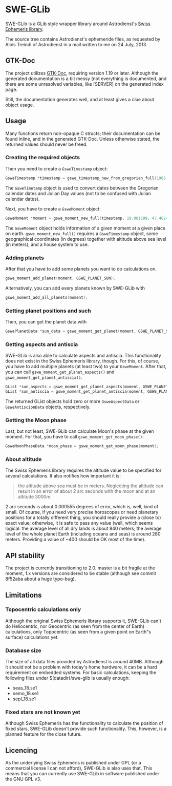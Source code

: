 # SWE-GLib

SWE-GLib is a GLib style wrapper library around Astrodienst's [Swiss Ephemeris library](http://www.astro.com/swisseph/).

The source tree contains Astrodienst's ephemeride files, as requested by Alois Treindl of Astrodienst in a mail written to me on 24 July, 2013.

## GTK-Doc

The project utilizes [GTK-Doc](http://www.gtk.org/gtk-doc/), requiring version 1.19 or later. Although the generated documentation is a bit messy (not everything is documented, and there are some unresolved variables, like [SERVER] on the generated index page.

Still, the documentation generates well, and at least gives a clue about object usage.

## Usage

Many functions return non-opaque C structs; their documentation can be found inline, and in the generated GTK-Doc. Unless otherwise stated, the returned values should never be freed.

### Creating the required objects

Then you need to create a `GsweTimestamp` object:

```c
GsweTimestamp *timestamp = gswe_timestamp_new_from_gregorian_full(1983, 3, 7, 11, 54, 45, 0, 1.0);
```

The `GsweTimetamp` object is used to convert dates between the Gregorian calendar dates and Julian Day values (not to be confused with Julian calendar dates).

Next, you have to create a `GsweMoment` object:

```c
GsweMoment *moment = gswe_moment_new_full(timestamp, 19.081599, 47.462485, 300.0, GSWE_HOUSE_PLACIDUS);
```

The `GsweMoment` object holds information of a given moment at a given place on earth. `gswe_moment_new_full()` requires a `GsweTimestamp` object, some geographical coordinates (in degrees) together with altitude above sea level (in meters), and a house system to use.

### Adding planets

After that you have to add some planets you want to do calculations on.

```c
gswe_moment_add_planet(moment, GSWE_PLANET_SUN);
```

Alternatively, you can add every planets known by SWE-GLib with

```c
gswe_moment_add_all_planets(moment);
```

### Getting planet positions and such

Then, you can get the planet data with

```c
GswePlanetData *sun_data = gswe_moment_get_planet(moment, GSWE_PLANET_SUN);
```

### Getting aspects and antiscia

SWE-GLib is also able to calculate aspects and antiscia. This functionality does not exist in the Swiss Ephemeris library, though. For this, of course, you have to add multiple planets (at least two) to your `GsweMoment`. After that, you can call `gswe_moment_get_planet_aspects()` and `gswe_moment_get_planet_antiscia()`.

```c
GList *sun_aspects = gswe_moment_get_planet_aspects(moment, GSWE_PLANET_SUN);
GList *sun_antiscia = gswe_moment_get_planet_antiscia(moment, GSWE_PLANET_SUN);
```

The returned GList objects hold zero or more `GsweAspectData` or `GsweAntiscionData` objects, respectively.

### Getting the Moon phase

Last, but not least, SWE-GLib can calculate Moon's phase at the given moment. For that, you have to call `gswe_moment_get_moon_phase()`:

```c
GsweMoonPhaseData *moon_phase = gswe_moment_get_moon_phase(moment);
```

### About altitude

The Swiss Ephemeris library requires the altitude value to be specified for several calculations. It also notifies how important it is:

> the altitude above sea must be in meters. Neglecting the altitude can result in an error of about 2 arc seconds with the moon and at an altitude 3000m.

2 arc seconds is about 0.000555 degrees of error, which is, well, kind of small. Of course, if you need very precise horoscopes or need planetary positions for a totally different thing, you should really provide a (close to) exact value; otherwise, it is safe to pass any value (well, which seems logical: the average level of all dry lands is about 840 meters; the average level of the whole planet Earth (including oceans and seas) is around 280 meters. Providing a value of ~400 should be OK most of the time).

## API stability

The project is currently transitioning to 2.0. master is a bit fragile at the moment, 1.x versions are considered to be stable (although see commit 8f52aba about a huge typo-bug).

## Limitations

### Topocentric calculations only

Although the original Swiss Ephemeris library supports it, SWE-GLib can't do Heliocentric, nor Geocentric (as seen from the center of Earth) calculations, only Topocentric (as seen from a given point on Earth"s surface) calculations yet.

### Database size

The size of all data files provided by Astrodienst is around 40MB. Although it should not be a problem with today's home hardware, it can be a hard requirement on embedded systems. For basic calculations, keeping the following files under $(datadir)/swe-glib is usually enough:

* seas_18.se1
* semo_18.se1
* sepl_18.se1

### Fixed stars are not known yet

Although Swiss Ephemeris has the functionality to calculate the position of fixed stars, SWE-GLib doesn't provide such functionality. This, however, is a planned feature for the close future.

## Licencing

As the underlying Swiss Ephemeris is published under GPL (or a commercial license I can not afford), SWE-GLib is also uses that. This means that you can currently use SWE-GLib in software published under the GNU GPL v3.
